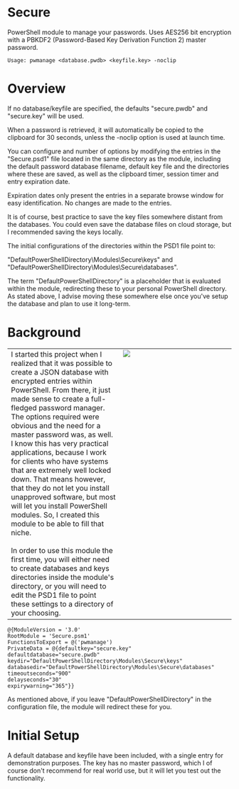 # Secure
PowerShell module to manage your passwords. Uses AES256 bit encryption with a PBKDF2 (Password-Based Key Derivation Function 2) master password.

    Usage: pwmanage <database.pwdb> <keyfile.key> -noclip

# Overview
If no database/keyfile are specified, the defaults "secure.pwdb" and "secure.key" will be used.

When a password is retrieved, it will automatically be copied to the clipboard for 30 seconds, unless the -noclip option is used at launch time.

You can configure and number of options by modifying the entries in the "Secure.psd1" file located in the same directory as the module, including the default password database filename, default key file and the directories where these are saved, as well as the clipboard timer, session timer and entry expiration date.

Expiration dates only present the entries in a separate browse window for easy identification. No changes are made to the entries.

It is of course, best practice to save the key files somewhere distant from the databases. You could even save the database files on cloud storage, but I recommended saving the keys locally.

The initial configurations of the directories within the PSD1 file point to:

"DefaultPowerShellDirectory\Modules\Secure\keys" and "DefaultPowerShellDirectory\Modules\Secure\databases".

The term "DefaultPowerShellDirectory" is a placeholder that is evaluated within the module, redirecting these to your personal PowerShell directory. As stated above, I advise moving these somewhere else once you've setup the database and plan to use it long-term.

# Background
<table border=0><td valign=top width=50%>
I started this project when I realized that it was possible to create a JSON database with encrypted entries within PowerShell.
From there, it just made sense to create a full-fledged password manager.
The options required were obvious and the need for a master password was, as well.
I know this has very practical applications, because I work for clients who have systems that are extremely well locked down.
That means however, that they do not let you install unapproved software, but most will let you install PowerShell modules.
So, I created this module to be able to fill that niche.
<br><br>
In order to use this module the first time, you will either need to create databases and keys directories inside the module's directory,
or you will need to edit the PSD1 file to point these settings to a directory of your choosing.
</td>
<td valign=top width=50%><img src="https://raw.githubusercontent.com/Schvenn/Secure/refs/heads/main/screenshots/Main%20menu.png"></td>
</table>

    @{ModuleVersion = '3.0'
    RootModule = 'Secure.psm1'
    FunctionsToExport = @('pwmanage')
    PrivateData = @{defaultkey="secure.key"
    defaultdatabase="secure.pwdb"
    keydir="DefaultPowerShellDirectory\Modules\Secure\keys"
    databasedir="DefaultPowerShellDirectory\Modules\Secure\databases"
    timeoutseconds="900"
    delayseconds="30"
    expirywarning="365"}}

As mentioned above, if you leave "DefaultPowerShellDirectory" in the configuration file, the module will redirect these for you.

# Initial Setup
A default database and keyfile have been included, with a single entry for demonstration purposes.
The key has no master password, which I of course don't recommend for real world use, but it will let you test out the functionality.
